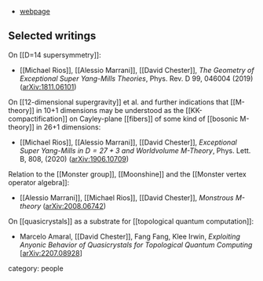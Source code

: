 
* [webpage](https://quantumgravityresearch.org/david-chester)

## Selected writings

On [[D=14 supersymmetry]]:

* [[Michael Rios]], [[Alessio Marrani]], [[David Chester]], _The Geometry of Exceptional Super Yang-Mills Theories_, Phys. Rev. D 99, 046004 (2019) ([arXiv:1811.06101](https://arxiv.org/abs/1811.06101))

On [[12-dimensional supergravity]] et al. and further indications that [[M-theory]] in 10+1 dimensions may be understood as the [[KK-compactification]] on Cayley-plane [[fibers]] of some kind of [[bosonic M-theory]] in 26+1 dimensions:


* [[Michael Rios]], [[Alessio Marrani]], [[David Chester]], _Exceptional Super Yang-Mills in $D=27+3$ and Worldvolume M-Theory_, Phys. Lett. B, 808, (2020)
([arXiv:1906.10709](https://arxiv.org/abs/1906.10709))

Relation to the [[Monster group]], [[Moonshine]] and the [[Monster vertex operator algebra]]:

* [[Alessio Marrani]], [[Michael Rios]], [[David Chester]], _Monstrous M-theory_ ([arXiv:2008.06742](https://arxiv.org/abs/2008.06742))

On [[quasicrystals]] as a substrate for [[topological quantum computation]]:

* Marcelo Amaral, [[David Chester]], Fang Fang, Klee Irwin, *Exploiting Anyonic Behavior of Quasicrystals for Topological Quantum Computing* &lbrack;[arXiv:2207.08928](https://arxiv.org/abs/2207.08928)&rbrack;



category: people
